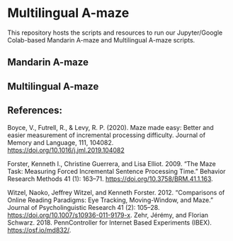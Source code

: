 # Multilingual A-maze

This repository hosts the scripts and resources to run our Jupyter/Google Colab-based Mandarin A-maze and Multilingual A-maze scripts.

## Mandarin A-maze

## Multilingual A-maze

## References:

Boyce, V., Futrell, R., & Levy, R. P. (2020). Maze made easy: Better and easier measurement of incremental processing difficulty. Journal of Memory and Language, 111, 104082. https://doi.org/10.1016/j.jml.2019.104082

Forster, Kenneth I., Christine Guerrera, and Lisa Elliot. 2009. “The Maze Task: Measuring Forced Incremental Sentence Processing Time.” Behavior Research Methods 41 (1): 163–71. https://doi.org/10.3758/BRM.41.1.163.

Witzel, Naoko, Jeffrey Witzel, and Kenneth Forster. 2012. “Comparisons of Online Reading Paradigms: Eye Tracking, Moving-Window, and Maze.” Journal of Psycholinguistic Research 41 (2): 105–28. https://doi.org/10.1007/s10936-011-9179-x.
Zehr, Jérémy, and Florian Schwarz. 2018. PennController for Internet Based Experiments (IBEX). https://osf.io/md832/.
